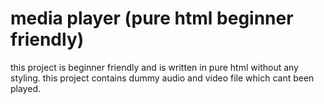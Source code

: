 # media player (pure html beginner friendly)
this project is beginner friendly and is written in pure html without any styling. 
this project contains dummy audio and video file which cant been played.
